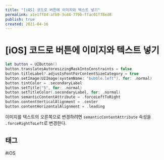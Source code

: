 ```yaml
---
title: "[iOS] 코드로 버튼에 이미지와 텍스트 넣기"
permalink: a1e1ff84-afb9-3cd4-779b-ffac01f78ed8
publish: true
created: 2021-04-16
---
```


# \[iOS] 코드로 버튼에 이미지와 텍스트 넣기

```swift
let button = UIButton()
button.translatesAutoresizingMaskIntoConstraints = false
button.titleLabel?.adjustsFontForContentSizeCategory = true
button.setImage(UIImage(systemName: "bubble.left"), for: .normal)
button.tintColor = .secondaryLabel
button.setTitle("5", for: .normal)
button.setTitleColor(.secondaryLabel, for: .normal)
button.semanticContentAttribute = .forceLeftToRight
button.contentVerticalAlignment = .center
button.contentHorizontalAlignment = .leading
```

이미지를 텍스트의 오른쪽으로 변경하려면 `semanticContentAttribute` 속성을 `.forceRightToLeft`로 변경한다.

## 태그

#iOS